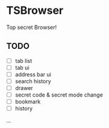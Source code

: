# TSBrowser

Top secret Browser!

## TODO

- [ ] tab list
- [ ] tab ui
- [ ] address bar ui
- [ ] search history
- [ ] drawer
- [ ] secret code & secret mode change
- [ ] bookmark
- [ ] history

...

